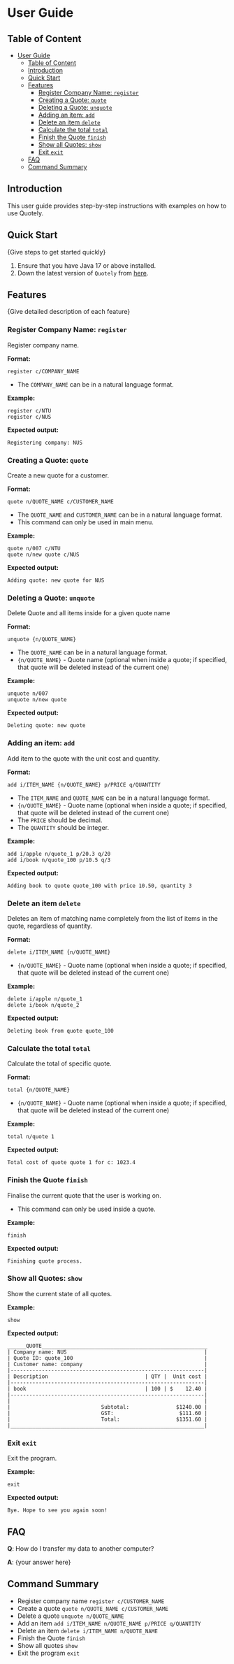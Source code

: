 # User Guide

## Table of Content

- [User Guide](#user-guide)
  - [Table of Content](#table-of-content)
  - [Introduction](#introduction)
  - [Quick Start](#quick-start)
  - [Features](#features)
    - [Register Company Name: `register`](#register-company-name-register)
    - [Creating a Quote: `quote`](#creating-a-quote-quote)
    - [Deleting a Quote: `unquote`](#deleting-a-quote-unquote)
    - [Adding an item: `add`](#adding-an-item-add)
    - [Delete an item `delete`](#delete-an-item-delete)
    - [Calculate the total `total`](#calculate-the-total-total)
    - [Finish the Quote `finish`](#finish-the-quote-finish)
    - [Show all Quotes: `show`](#show-all-quotes-show)
    - [Exit `exit`](#exit-exit)
  - [FAQ](#faq)
  - [Command Summary](#command-summary)

## Introduction

This user guide provides step-by-step instructions with examples on how to use Quotely.

## Quick Start

{Give steps to get started quickly}

1. Ensure that you have Java 17 or above installed.
1. Down the latest version of `Quotely` from [here](http://link.to/Quotely).


## Features 

{Give detailed description of each feature}

### Register Company Name: `register`
Register company name.

**Format:**
```
register c/COMPANY_NAME
```

* The `COMPANY_NAME` can be in a natural language format.

**Example:** 
```
register c/NTU
register c/NUS
```

**Expected output:**
```
Registering company: NUS
```

### Creating a Quote: `quote`
Create a new quote for a customer.

**Format:**
```
quote n/QUOTE_NAME c/CUSTOMER_NAME
```

* The `QUOTE_NAME` and `CUSTOMER_NAME` can be in a natural language format.
* This command can only be used in main menu.

**Example:** 
```
quote n/007 c/NTU
quote n/new quote c/NUS
```

**Expected output:**
```
Adding quote: new quote for NUS
```

### Deleting a Quote: `unquote`
Delete Quote and all items inside for a given quote name

**Format:**
```
unquote {n/QUOTE_NAME}
```

* The `QUOTE_NAME` can be in a natural language format.
* `{n/QUOTE_NAME}` - Quote name (optional when inside a quote; if specified, that quote will be deleted instead of the current one)

**Example:** 
```
unquote n/007
unquote n/new quote
```

**Expected output:**
```
Deleting quote: new quote
```

### Adding an item: `add`
Add item to the quote with the unit cost and quantity.

**Format:**
```
add i/ITEM_NAME {n/QUOTE_NAME} p/PRICE q/QUANTITY
```

* The `ITEM_NAME` and `QUOTE_NAME` can be in a natural language format.
* `{n/QUOTE_NAME}` - Quote name (optional when inside a quote; if specified, that quote will be deleted instead of the current one)
* The `PRICE` should be decimal.
* The `QUANTITY` should be integer.

**Example:** 
```
add i/apple n/quote_1 p/20.3 q/20
add i/book n/quote_100 p/10.5 q/3
```

**Expected output:**
```
Adding book to quote quote_100 with price 10.50, quantity 3
```

### Delete an item `delete`
Deletes an item of matching name completely from the list of items in the quote, regardless of quantity.

**Format:**
```
delete i/ITEM_NAME {n/QUOTE_NAME}
```

* `{n/QUOTE_NAME}` - Quote name (optional when inside a quote; if specified, that quote will be deleted instead of the current one)


**Example:** 
```
delete i/apple n/quote_1
delete i/book n/quote_2
```

**Expected output:**
```
Deleting book from quote quote_100
```

### Calculate the total `total`
Calculate the total of specific quote.

**Format:**
```
total {n/QUOTE_NAME}
```

* `{n/QUOTE_NAME}` - Quote name (optional when inside a quote; if specified, that quote will be deleted instead of the current one)


**Example:** 
```
total n/quote 1
```

**Expected output:**
```
Total cost of quote quote 1 for c: 1023.4
```

### Finish the Quote `finish`
Finalise the current quote that the user is working on.

* This command can only be used inside a quote.

**Example:** 
```
finish
```

**Expected output:**
```
Finishing quote process.
```

### Show all Quotes: `show`
Show the current state of all quotes.

**Example:** 
```
show
```

**Expected output:**
```
______QUOTE_____________________________________________________
| Company name: NUS                                            |
| Quote ID: quote_100                                          |
| Customer name: company                                       |
|--------------------------------------------------------------|
| Description                               | QTY |  Unit cost |
|--------------------------------------------------------------|
| book                                      | 100 | $    12.40 |
|--------------------------------------------------------------|
|                                                              |
|                             Subtotal:               $1240.00 |
|                             GST:                     $111.60 |
|                             Total:                  $1351.60 |
|______________________________________________________________|
```

### Exit `exit`
Exit the program.

**Example:** 
```
exit
```

**Expected output:**
```
Bye. Hope to see you again soon!
```

## FAQ

**Q**: How do I transfer my data to another computer? 

**A**: {your answer here}

## Command Summary

* Register company name `register c/CUSTOMER_NAME`
* Create a quote `quote n/QUOTE_NAME c/CUSTOMER_NAME`
* Delete a quote `unquote n/QUOTE_NAME`
* Add an item `add i/ITEM_NAME n/QUOTE_NAME p/PRICE q/QUANTITY`
* Delete an item `delete i/ITEM_NAME n/QUOTE_NAME`
* Finish the Quote `finish`
* Show all quotes `show`
* Exit the program `exit`

